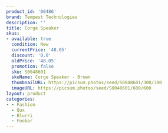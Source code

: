 ```yaml
---
product_id: '00486'
brand: Tempest Technologies
description: ''
title: Corge Speaker
skus:
- available: true
  condition: New
  currentPrice: '48.05'
  discount: '0.0'
  oldPrice: '48.05'
  promotion: false
  sku: S0048601
  skuName: Corge Speaker - Brown
  thumbnailURL: https://picsum.photos/seed/S0048601/300/300
  imageURL: https://picsum.photos/seed/S0048601/600/600
layout: product
categories:
- - Fashion
  - Qux
  - Blurri
  - Foobar
---
```

